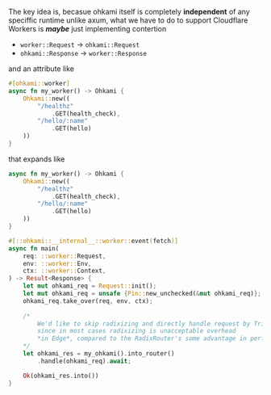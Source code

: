 The key idea is, becasue ohkami itself is completely **independent** of any speciffic runtime unlike axum, what we have to do to support Cloudflare Workers is _**maybe**_ just implementing contertion

- `worker::Request`  → `ohkami::Request`
- `ohkami::Response` → `worker::Response`

and an attribute like

```rs
#[ohkami::worker]
async fn my_worker() -> Ohkami {
    Ohkami::new((
        "/healthz"
            .GET(health_check),
        "/hello/:name"
            .GET(hello)
    ))
}
```

that expands like

```rs
async fn my_worker() -> Ohkami {
    Ohkami::new((
        "/healthz"
            .GET(health_check),
        "/hello/:name"
            .GET(hello)
    ))
}

#[::ohkami::__internal__::worker::event(fetch)]
async fn main(
    req: ::worker::Request,
    env: ::worker::Env,
    ctx: ::worker::Context,
) -> Result<Response> {
    let mut ohkami_req = Request::init();
    let mut ohkami_req = unsafe {Pin::new_unchecked(&mut ohkami_req)};
    ohkami_req.take_over(req, env, ctx);
    
    /*
        We'd like to skip radixizing and directly handle request by TrieRouter,
        since in most cases radixizing is unacceptable overhead
        *in Edge*, compared to the RadixRouter's some advantage in performance.
    */
    let ohkami_res = my_ohkami().into_router()
        .handle(ohkami_req).await;

    Ok(ohkami_res.into())
}
```